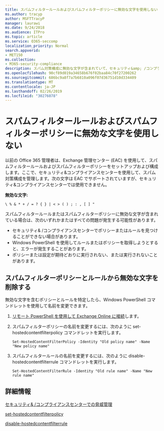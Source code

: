 ```yaml
---
title: スパムフィルタールールおよびスパムフィルターポリシーに無効な文字を使用しない
ms.author: tracyp
author: MSFTTracyP
manager: laurawi
ms.date: 9/24/2018
ms.audience: ITPro
ms.topic: article
ms.service: O365-seccomp
localization_priority: Normal
search.appverid:
- MET150
ms.collection:
- M365-security-compliance
description: スパム対策構成に無効な文字が含まれていて、セキュリティ&amp; /コンプライアンスセンターを使用しようとしたときに問題が発生する管理者向けのヘルプを提供します。
ms.openlocfilehash: 90cf89d019a34658b676f02baa84c70f27200262
ms.sourcegitcommit: 686bc9a8f7a7b6810a096f07d36751d10d334409
ms.translationtype: MT
ms.contentlocale: ja-JP
ms.lasthandoff: 02/26/2019
ms.locfileid: "30276078"
---
```

# <a name="avoid-invalid-characters-in-your-spam-filter-rules-and-spam-filter-policy"></a>スパムフィルタールールおよびスパムフィルターポリシーに無効な文字を使用しない 

以前の Office 365 管理者は、Exchange 管理センター (EAC) を使用して、スパムフィルタールールおよびスパムフィルターポリシーをセットアップおよび構成します。ここで、セキュリティ&amp;コンプライアンスセンターを使用して、スパム対策構成を管理します。次の文字は EAC でサポートされていますが、セキュリティ&amp;コンプライアンスセンターでは使用できません。  

**無効な文字:**
  
```\ % & * + / = ? { } | < > ( ) ; : , [ ] "```

スパムフィルタールールまたはスパムフィルターポリシーに無効な文字が含まれている場合は、次のいずれかまたはすべての問題が発生する可能性があります。
- セキュリティ&amp; /コンプライアンスセンターでポリシーまたはルールを見つけることができない場合があります。
- Windows PowerShell を使用してルールまたはポリシーを取得しようとすると、エラーが発生することがあります。
- ポリシーまたは設定が期待どおりに実行されない、または実行されないことがあります。

## <a name="remove-the-invalid-characters-from-the-spam-filter-policy-and-rules"></a>スパムフィルターポリシーとルールから無効な文字を削除する

無効な文字を含むポリシーとルールを特定したら、Windows PowerShell コマンドレットを使用して名前を変更できます。 

1. [リモート PowerShell を使用して Exchange Online に接続](https://docs.microsoft.com/powershell/exchange/exchange-online/connect-to-exchange-online-powershell/connect-to-exchange-online-powershell?view=exchange-ps)します。
    
2. スパムフィルターポリシーの名前を変更するには、次のように set-hostedcontentfilterpolicy コマンドレットを実行します。
    
    ```
    Set-HostedContentFilterPolicy -Identity "Old policy name" -Name "New policy name"
    ```  

3. スパムフィルタールールの名前を変更するには、次のように disable-hostedcontentfilterrule コマンドレットを実行します。
    
    ```
    Set-HostedContentFilterRule -Identity "Old rule name" -Name "New rule name"
    ```  

  
 ## <a name="for-more-information"></a>詳細情報

[セキュリティ&amp; /コンプライアンスセンターでの脅威管理](threat-management.md)
  
[set-hostedcontentfilterpolicy](https://docs.microsoft.com/powershell/module/exchange/antispam-antimalware/set-hostedcontentfilterpolicy?view=exchange-ps)

[disable-hostedcontentfilterrule](https://docs.microsoft.com/powershell/module/exchange/antispam-antimalware/set-hostedcontentfilterrule?view=exchange-ps)
